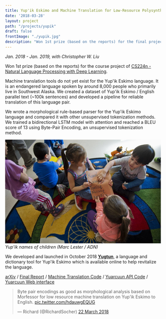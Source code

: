 ```yaml
---
title: Yup'ik Eskimo and Machine Translation for Low-Resource Polysynthetic Languages
date: '2018-03-28'
layout: project
path: "/projects/yupik"
draft: false
frontImage: "./yupik.jpg"
description: "Won 1st prize (based on the reports) for the final project of CS224n - Natural Language Processing with Deep Learning. Machine translation tools do not yet exist for the Yup'ik Eskimo language which is an endangered language spoken by around 8,000 people in Southwest Alaska."
---
```


*Jan. 2018 - Jan. 2019, with Christopher W. Liu*

Won 1st prize (based on the reports) for the course project of [CS224n - Natural Language Processing with Deep Learning](http://cs224n.stanford.edu).

Machine translation tools do not yet exist for the Yup'ik Eskimo language. It is an endangered language spoken by around 8,000 people who primarily live in Southwest Alaska. We created a dataset of Yup'ik Eskimo / English parallel text (~100k sentences) and developed a pipeline for reliable translation of this language pair.

We wrote a morphological rule-based parser for the Yup'ik Eskimo language and compared it with other unsupervised tokenization methods. We trained a bidirectional LSTM model with attention and reached a BLEU score of 13 using Byte-Pair Encoding, an unsupervised tokenization method.

![Students](./yupik.jpg)
*Yup'ik names of children  (Marc Lester / ADN)*

We developed and launched in October 2018 __[Yugtun](http://www.yugtun.com)__, a language and dictionary tool for Yup'ik Eskimo which is available online to help revitalize the language.


[arXiv](https://arxiv.org/abs/2009.04087) / 
[Final Report](https://web.stanford.edu/class/archive/cs/cs224n/cs224n.1184/reports/6907893.pdf) /
[Machine Translation Code](https://github.com/cwtliu/yupik-mt) /
[Yuarcuun API Code](https://github.com/Temigo/yuarcuun-api) /
[Yuarcuun Web interface](https://github.com/Temigo/yuarcuun-web)

<blockquote class="twitter-tweet" data-lang="en-gb"><p lang="en" dir="ltr">Byte pair encodings as good as morphological analysis based on Morfessor for low resource machine translation on Yup&#39;ik Eskimo to English. <a href="https://t.co/hdauwgEQUG">pic.twitter.com/hdauwgEQUG</a></p>&mdash; Richard (@RichardSocher) <a href="https://twitter.com/RichardSocher/status/976647886099263488?ref_src=twsrc%5Etfw">22 March 2018</a></blockquote>
<script async src="https://platform.twitter.com/widgets.js" charset="utf-8"></script>
